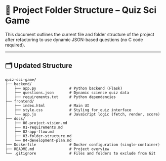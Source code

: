 # 📁 Project Folder Structure – Quiz Sci Game

This document outlines the current file and folder structure of the project after refactoring to use dynamic JSON-based questions (no C code required).

---

## 🗂 Updated Structure

```plaintext
quiz-sci-game/
├── backend/
│   ├── app.py               # Python backend (Flask)
│   ├── questions.json       # Dynamic science quiz data
│   ├── requirements.txt     # Python dependencies
├── frontend/
│   ├── index.html           # Main UI
│   ├── style.css            # Styling for quiz interface
│   └── app.js               # JavaScript logic (fetch, render, score)
├── docs/
│   ├── 00-project-vision.md
│   ├── 01-requirements.md
│   ├── 02-app-flow.md
│   ├── 03-folder-structure.md
│   └── 04-development-plan.md
├── Dockerfile               # Docker configuration (single-container)
├── README.md                # Project overview
└── .gitignore               # Files and folders to exclude from Git
